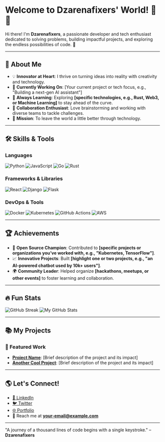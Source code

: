 # Welcome to Dzarenafixers' World! 🌌✨

Hi there! I'm **Dzarenafixers**, a passionate developer and tech enthusiast dedicated to solving problems, building impactful projects, and exploring the endless possibilities of code. 🚀

---

## 🌟 About Me
- 💡 **Innovator at Heart**: I thrive on turning ideas into reality with creativity and technology.
- 🔭 **Currently Working On**: [Your current project or tech focus, e.g., "Building a next-gen AI assistant"]
- 🌱 **Always Learning**: Exploring **[specific technologies, e.g., Rust, Web3, or Machine Learning]** to stay ahead of the curve.
- 🤝 **Collaboration Enthusiast**: Love brainstorming and working with diverse teams to tackle challenges.
- 🎯 **Mission**: To leave the world a little better through technology.

---

## 🛠️ Skills & Tools
### Languages
![Python](https://img.shields.io/badge/-Python-3776AB?logo=python&logoColor=white&style=flat-square)
![JavaScript](https://img.shields.io/badge/-JavaScript-F7DF1E?logo=javascript&logoColor=black&style=flat-square)
![Go](https://img.shields.io/badge/-Go-00ADD8?logo=go&logoColor=white&style=flat-square)
![Rust](https://img.shields.io/badge/-Rust-000000?logo=rust&logoColor=white&style=flat-square)

### Frameworks & Libraries
![React](https://img.shields.io/badge/-React-61DAFB?logo=react&logoColor=black&style=flat-square)
![Django](https://img.shields.io/badge/-Django-092E20?logo=django&logoColor=white&style=flat-square)
![Flask](https://img.shields.io/badge/-Flask-000000?logo=flask&logoColor=white&style=flat-square)

### DevOps & Tools
![Docker](https://img.shields.io/badge/-Docker-2496ED?logo=docker&logoColor=white&style=flat-square)
![Kubernetes](https://img.shields.io/badge/-Kubernetes-326CE5?logo=kubernetes&logoColor=white&style=flat-square)
![GitHub Actions](https://img.shields.io/badge/-GitHub%20Actions-2088FF?logo=githubactions&logoColor=white&style=flat-square)
![AWS](https://img.shields.io/badge/-AWS-232F3E?logo=amazonaws&logoColor=white&style=flat-square)

---

## 🏆 Achievements
- 🥇 **Open Source Champion**: Contributed to **[specific projects or organizations you’ve worked with, e.g., "Kubernetes, TensorFlow"]**.
- 📈 **Innovative Projects**: Built **[highlight one or two projects, e.g., "an AI-powered chatbot used by 10k+ users"]**.
- 🌍 **Community Leader**: Helped organize **[hackathons, meetups, or other events]** to foster learning and collaboration.

---

## 🔥 Fun Stats
![GitHub Streak](https://streak-stats.demolab.com?user=dzarenafixers&theme=radical&hide_border=true&date_format=j%20M%5B%20Y%5D)
![My GitHub Stats](https://github-readme-stats.vercel.app/api?username=dzarenafixers&show_icons=true&theme=radical)

---

## 📚 My Projects
### 🚀 Featured Work
- **[Project Name](#)**: [Brief description of the project and its impact]
- **[Another Cool Project](#)**: [Brief description of the project and its impact]

---

## 🌎 Let's Connect!
- [💼 LinkedIn](https://www.linkedin.com/in/your-profile)
- [🐦 Twitter](https://twitter.com/your-profile)
- [🌐 Portfolio](https://your-portfolio-site.com)
- 📧 Reach me at **your-email@example.com**

---

"A journey of a thousand lines of code begins with a single keystroke." – **Dzarenafixers**
